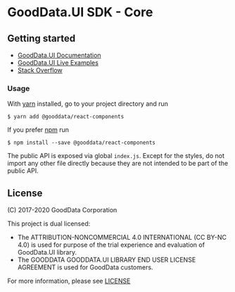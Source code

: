 # GoodData.UI SDK - Core

## Getting started

-   [GoodData.UI Documentation](http://sdk.gooddata.com/gooddata-ui/)
-   [GoodData.UI Live Examples](https://gooddata-examples.herokuapp.com/)
-   [Stack Overflow](https://stackoverflow.com/questions/tagged/gooddata)

### Usage

With [yarn](https://yarnpkg.com) installed, go to your project directory and run

```
$ yarn add @gooddata/react-components
```

If you prefer [npm](npmjs.com) run

```
$ npm install --save @gooddata/react-components
```

The public API is exposed via global `index.js`. Except for the styles, do not import any other file directly
because they are not intended to be part of the public API.

## License

(C) 2017-2020 GoodData Corporation

This project is dual licensed:

-   The ATTRIBUTION-NONCOMMERCIAL 4.0 INTERNATIONAL (CC BY-NC 4.0) is used for purpose of the trial experience and evaluation of GoodData.UI library.
-   The GOODDATA GOODDATA.UI LIBRARY END USER LICENSE AGREEMENT is used for GoodData customers.

For more information, please see [LICENSE](https://github.com/gooddata/gooddata-ui-sdk/blob/master/libs/sdk-ui/LICENSE)
